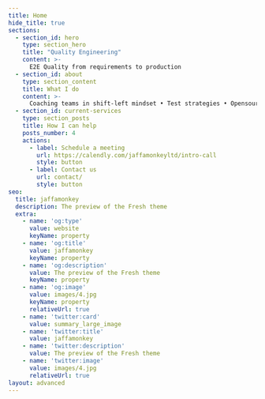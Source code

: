 ```yaml
---
title: Home
hide_title: true
sections:
  - section_id: hero
    type: section_hero
    title: "Quality Engineering"
    content: >-
      E2E Quality from requirements to production
  - section_id: about
    type: section_content
    title: What I do
    content: >-
      Coaching teams in shift-left mindset • Test strategies • Opensource test architecture • Improving quality in CI/CD pipelines • Pragmatic performance test automation
  - section_id: current-services
    type: section_posts
    title: How I can help
    posts_number: 4
    actions:
      - label: Schedule a meeting
        url: https://calendly.com/jaffamonkeyltd/intro-call
        style: button
      - label: Contact us
        url: contact/
        style: button
seo:
  title: jaffamonkey
  description: The preview of the Fresh theme
  extra:
    - name: 'og:type'
      value: website
      keyName: property
    - name: 'og:title'
      value: jaffamonkey
      keyName: property
    - name: 'og:description'
      value: The preview of the Fresh theme
      keyName: property
    - name: 'og:image'
      value: images/4.jpg
      keyName: property
      relativeUrl: true
    - name: 'twitter:card'
      value: summary_large_image
    - name: 'twitter:title'
      value: jaffamonkey
    - name: 'twitter:description'
      value: The preview of the Fresh theme
    - name: 'twitter:image'
      value: images/4.jpg
      relativeUrl: true
layout: advanced
---
```

